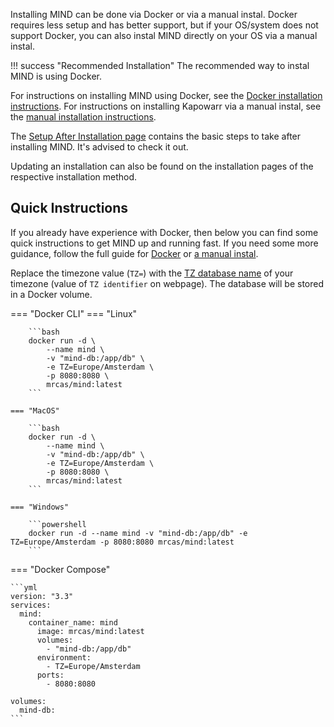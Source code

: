 Installing MIND can be done via Docker or via a manual instal. Docker requires less setup and has better support, but if your OS/system does not support Docker, you can also instal MIND directly on your OS via a manual instal.

!!! success "Recommended Installation"
    The recommended way to instal MIND is using Docker.

For instructions on installing MIND using Docker, see the [Docker installation instructions](./docker.md). For instructions on installing Kapowarr via a manual instal, see the [manual installation instructions](./manual_instal.md).

The [Setup After Installation page](./setup_after_installation.md) contains the basic steps to take after installing MIND. It's advised to check it out.

Updating an installation can also be found on the installation pages of the respective installation method.

## Quick Instructions

If you already have experience with Docker, then below you can find some quick instructions to get MIND up and running fast. If you need some more guidance, follow the full guide for [Docker](./docker.md) or [a manual instal](./manual_instal.md).

Replace the timezone value (`TZ=`) with the [TZ database name](https://en.wikipedia.org/wiki/List_of_tz_database_time_zones#List) of your timezone (value of `TZ identifier` on webpage). The database will be stored in a Docker volume. 

=== "Docker CLI"
	=== "Linux"

		```bash
		docker run -d \
			--name mind \
			-v "mind-db:/app/db" \
			-e TZ=Europe/Amsterdam \
			-p 8080:8080 \
			mrcas/mind:latest
		```

	=== "MacOS"

		```bash
		docker run -d \
			--name mind \
			-v "mind-db:/app/db" \
			-e TZ=Europe/Amsterdam \
			-p 8080:8080 \
			mrcas/mind:latest
		```

	=== "Windows"

		```powershell
		docker run -d --name mind -v "mind-db:/app/db" -e TZ=Europe/Amsterdam -p 8080:8080 mrcas/mind:latest
		```

=== "Docker Compose"

	```yml
	version: "3.3"
	services:
	  mind:
	    container_name: mind
	      image: mrcas/mind:latest
	      volumes:
	        - "mind-db:/app/db"
	      environment:
	        - TZ=Europe/Amsterdam
	      ports:
	        - 8080:8080

	volumes:
	  mind-db:	
	```
